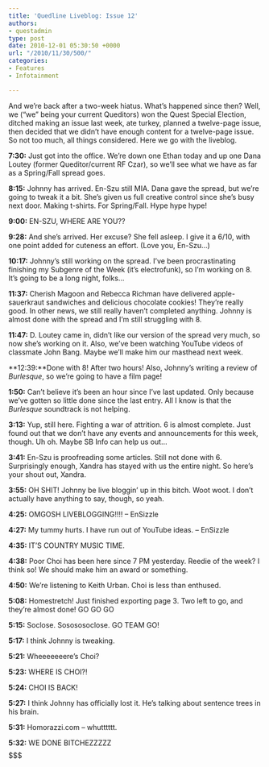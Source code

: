 ```yaml
---
title: 'Quedline Liveblog: Issue 12'
authors:
- questadmin
type: post
date: 2010-12-01 05:30:50 +0000
url: "/2010/11/30/500/"
categories:
- Features
- Infotainment

---
```

And we&#8217;re back after a two-week hiatus. What&#8217;s happened since then? Well, we (&#8220;we&#8221; being your current Queditors) won the Quest Special Election, ditched making an issue last week, ate turkey, planned a twelve-page issue, then decided that we didn&#8217;t have enough content for a twelve-page issue. So not too much, all things considered. Here we go with the liveblog.

**7:30:** Just got into the office. We&#8217;re down one Ethan today and up one Dana Loutey (former Queditor/current RF Czar), so we&#8217;ll see what we have as far as a Spring/Fall spread goes.

**8:15:** Johnny has arrived. En-Szu still MIA. Dana gave the spread, but we&#8217;re going to tweak it a bit. She&#8217;s given us full creative control since she&#8217;s busy next door. Making t-shirts. For Spring/Fall. Hype hype hype!

**9:00:** EN-SZU, WHERE ARE YOU??

**9:28:** And she&#8217;s arrived. Her excuse? She fell asleep. I give it a 6/10, with one point added for cuteness an effort. (Love you, En-Szu&#8230;)

**10:17:** Johnny&#8217;s still working on the spread. I&#8217;ve been procrastinating finishing my Subgenre of the Week (it&#8217;s electrofunk), so I&#8217;m working on 8. It&#8217;s going to be a long night, folks&#8230;

**11:37:** Cherish Magoon and Rebecca Richman have delivered apple-sauerkraut sandwiches and delicious chocolate cookies! They&#8217;re really good. In other news, we still really haven&#8217;t completed anything. Johnny is almost done with the spread and I&#8217;m still struggling with 8.

**11:47:** D. Loutey came in, didn&#8217;t like our version of the spread very much, so now she&#8217;s working on it. Also, we&#8217;ve been watching YouTube videos of classmate John Bang. Maybe we&#8217;ll make him our masthead next week.

**12:39:**Done with 8! After two hours! Also, Johnny&#8217;s writing a review of _Burlesque_, so we&#8217;re going to have a film page!

**1:50:** Can&#8217;t believe it&#8217;s been an hour since I&#8217;ve last updated. Only because we&#8217;ve gotten so little done since the last entry. All I know is that the _Burlesque_ soundtrack is not helping.

**3:13:** Yup, still here. Fighting a war of attrition. 6 is almost complete. Just found out that we don&#8217;t have any events and announcements for this week, though. Uh oh. Maybe SB Info can help us out&#8230;

**3:41:** En-Szu is proofreading some articles. Still not done with 6. Surprisingly enough, Xandra has stayed with us the entire night. So here&#8217;s your shout out, Xandra.

**3:55:** OH SHIT! Johnny be live bloggin&#8217; up in this bitch. Woot woot. I don&#8217;t actually have anything to say, though, so yeah.

**4:25:** OMGOSH LIVEBLOGGING!!!! &#8211; EnSizzle

**4:27:** My tummy hurts. I have run out of YouTube ideas. &#8211; EnSizzle

**4:35:** IT&#8217;S COUNTRY MUSIC TIME.

**4:38:** Poor Choi has been here since 7 PM yesterday. Reedie of the week? I think so! We should make him an award or something.

**4:50:** We&#8217;re listening to Keith Urban. Choi is less than enthused.

**5:08:** Homestretch! Just finished exporting page 3. Two left to go, and they&#8217;re almost done! GO GO GO

**5:15:** Soclose. Sosososoclose. GO TEAM GO!

**5:17:** I think Johnny is tweaking.

**5:21:** Wheeeeeeere&#8217;s Choi?

**5:23:** WHERE IS CHOI?!

**5:24:** CHOI IS BACK!

**5:27:** I think Johnny has officially lost it. He&#8217;s talking about sentence trees in his brain.

**5:31:** Homorazzi.com &#8211; whutttttt.

**5:32:** WE DONE BITCHEZZZZZ$$$$$$$